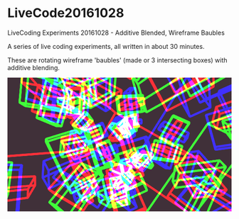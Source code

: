 # LiveCode20161028
LiveCoding Experiments 20161028 - Additive Blended, Wireframe Baubles

A series of live coding experiments, all written in about 30 minutes.

These are rotating wireframe 'baubles' (made or 3 intersecting boxes) with additive blending.

![Picture](https://github.com/acdean/LiveCode20161028/blob/master/frame0326.png)
